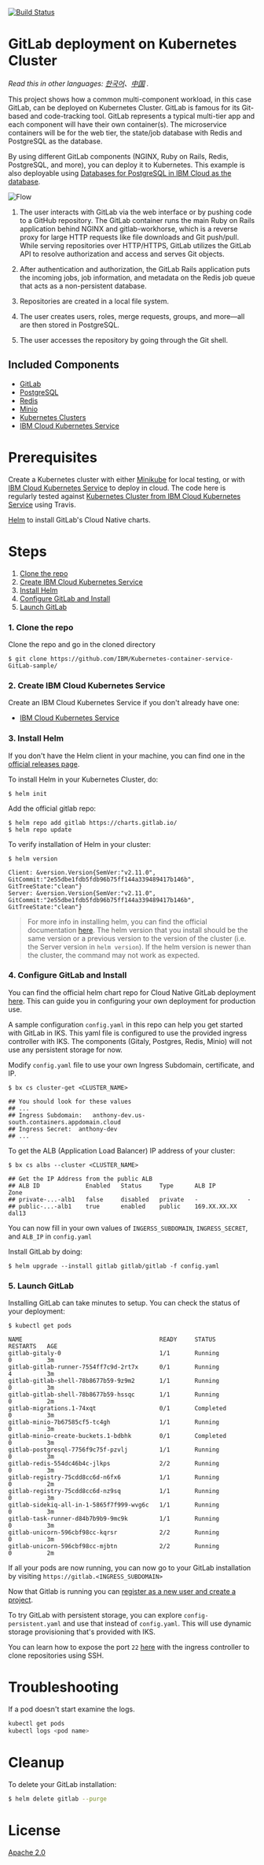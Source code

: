 [![Build Status](https://travis-ci.org/IBM/Kubernetes-container-service-GitLab-sample.svg?branch=master)](https://travis-ci.org/IBM/Kubernetes-container-service-GitLab-sample)

# GitLab deployment on Kubernetes Cluster

*Read this in other languages: [한국어](README.ko.md)、[中国](README-cn.md) .*

This project shows how a common multi-component workload, in this case GitLab, can be deployed on Kubernetes Cluster. GitLab is famous for its Git-based and code-tracking tool. GitLab represents a typical multi-tier app and each component will have their own container(s). The microservice containers will be for the web tier, the state/job database with Redis and PostgreSQL as the database.

By using different GitLab components (NGINX, Ruby on Rails, Redis, PostgreSQL, and more), you can deploy it to Kubernetes. This example is also deployable using [Databases for PostgreSQL in IBM Cloud as the database](docs/bluemix-postgres.md).

![Flow](images/gitlab_container_2.png)

1. The user interacts with GitLab via the web interface or by pushing code to a GitHub repository. The GitLab container runs the main Ruby on Rails application behind NGINX and gitlab-workhorse, which is a reverse proxy for large HTTP requests like file downloads and Git push/pull. While serving repositories over HTTP/HTTPS, GitLab utilizes the GitLab API to resolve authorization and access and serves Git objects.

2. After authentication and authorization, the GitLab Rails application puts the incoming jobs, job information, and metadata on the Redis job queue that acts as a non-persistent database.

3. Repositories are created in a local file system.

4. The user creates users, roles, merge requests, groups, and more—all are then stored in PostgreSQL.

5. The user accesses the repository by going through the Git shell.

## Included Components
- [GitLab](https://about.gitlab.com/)
- [PostgreSQL](https://www.postgresql.org/)
- [Redis](https://redis.io/)
- [Minio](https://github.com/minio/minio)
- [Kubernetes Clusters](https://console.ng.bluemix.net/docs/containers/cs_ov.html#cs_ov)
- [IBM Cloud Kubernetes Service](https://console.ng.bluemix.net/catalog/?taxonomyNavigation=apps&category=containers)

# Prerequisites

<!-- Use [Deploying Gitlab to IBM Cloud Private](docs/deploy-with-ICP.md) if you wish to install this on IBM Cloud Private, otherwise follow the instructions below. -->

Create a Kubernetes cluster with either [Minikube](https://kubernetes.io/docs/getting-started-guides/minikube) for local testing, or with [IBM Cloud Kubernetes Service](https://console.bluemix.net/docs/containers/cs_tutorials.html#cs_cluster_tutorial) to deploy in cloud. The code here is regularly tested against [Kubernetes Cluster from IBM Cloud Kubernetes Service](https://console.ng.bluemix.net/docs/containers/cs_ov.html#cs_ov) using Travis.

[Helm](https://helm.sh/) to install GitLab's Cloud Native charts.

# Steps

1. [Clone the repo](#1-clone-the-repo)
2. [Create IBM Cloud Kubernetes Service](#2-create-ibm-cloud-kubernetes-service)
3. [Install Helm](#3-install-helm)
4. [Configure GitLab and Install](#4-configure-gitlab-and-install)
5. [Launch GitLab](#5-launch-gitlab)

### 1. Clone the repo

Clone the repo and go in the cloned directory
```
$ git clone https://github.com/IBM/Kubernetes-container-service-GitLab-sample/
```

### 2. Create IBM Cloud Kubernetes Service

Create an IBM Cloud Kubernetes Service if you don't already have one:

* [IBM Cloud Kubernetes Service](https://console.bluemix.net/containers-kubernetes/catalog/cluster)

### 3. Install Helm

If you don't have the Helm client in your machine, you can find one in the [official releases page](https://github.com/helm/helm/releases).

To install Helm in your Kubernetes Cluster, do:

```
$ helm init
```

Add the official gitlab repo:

```
$ helm repo add gitlab https://charts.gitlab.io/
$ helm repo update
```

To verify installation of Helm in your cluster:

```
$ helm version

Client: &version.Version{SemVer:"v2.11.0", GitCommit:"2e55dbe1fdb5fdb96b75ff144a339489417b146b", GitTreeState:"clean"}
Server: &version.Version{SemVer:"v2.11.0", GitCommit:"2e55dbe1fdb5fdb96b75ff144a339489417b146b", GitTreeState:"clean"}
```

> For more info in installing helm, you can find the official documentation [here](https://docs.helm.sh/using_helm/#installing-helm). The helm version that you install should be the same version or a previous version to the version of the cluster (i.e. the Server version in `helm version`). If the helm version is newer than the cluster, the command may not work as expected. 

### 4. Configure GitLab and Install

You can find the official helm chart repo for Cloud Native GitLab deployment [here](https://gitlab.com/charts/gitlab). This can guide you in configuring your own deployment for production use.

A sample configuration `config.yaml` in this repo can help you get started with GitLab in IKS. This yaml file is configured to use the provided ingress controller with IKS. The components (Gitaly, Postgres, Redis, Minio) will not use any persistent storage for now.

Modify `config.yaml` file to use your own Ingress Subdomain, certificate, and IP.

```
$ bx cs cluster-get <CLUSTER_NAME>

## You should look for these values
## ...
## Ingress Subdomain:	anthony-dev.us-south.containers.appdomain.cloud
## Ingress Secret:	anthony-dev
## ...
```

To get the ALB (Application Load Balancer) IP address of your cluster:

```
$ bx cs albs --cluster <CLUSTER_NAME>

## Get the IP Address from the public ALB
## ALB ID             Enabled   Status     Type      ALB IP         Zone
## private-...-alb1   false     disabled   private   -              -
## public-...-alb1    true      enabled    public    169.XX.XX.XX   dal13
```

You can now fill in your own values of `INGERSS_SUBDOMAIN`, `INGRESS_SECRET`, and `ALB_IP` in `config.yaml`

Install GitLab by doing:

```
$ helm upgrade --install gitlab gitlab/gitlab -f config.yaml
```

### 5. Launch GitLab

Installing GitLab can take minutes to setup. You can check the status of your deployment:

```
$ kubectl get pods

NAME                                       READY     STATUS             RESTARTS   AGE
gitlab-gitaly-0                            1/1       Running            0          3m
gitlab-gitlab-runner-7554ff7c9d-2rt7x      0/1       Running            4          3m
gitlab-gitlab-shell-78b8677b59-9z9m2       1/1       Running            0          3m
gitlab-gitlab-shell-78b8677b59-hssqc       1/1       Running            0          2m
gitlab-migrations.1-74xqt                  0/1       Completed          0          3m
gitlab-minio-7b67585cf5-tc4gh              1/1       Running            0          3m
gitlab-minio-create-buckets.1-bdbhk        0/1       Completed          0          3m
gitlab-postgresql-7756f9c75f-pzvlj         1/1       Running            0          3m
gitlab-redis-554dc46b4c-jlkps              2/2       Running            0          3m
gitlab-registry-75cdd8cc6d-n6fx6           1/1       Running            0          2m
gitlab-registry-75cdd8cc6d-nz9sq           1/1       Running            0          3m
gitlab-sidekiq-all-in-1-5865f7f999-wvg6c   1/1       Running            0          3m
gitlab-task-runner-d84b7b9b9-9mc9k         1/1       Running            0          3m
gitlab-unicorn-596cbf98cc-kqrsr            2/2       Running            0          3m
gitlab-unicorn-596cbf98cc-mjbtn            2/2       Running            0          2m
```

If all your pods are now running, you can now go to your GitLab installation by visiting `https://gitlab.<INGRESS_SUBDOMAIN>`

Now that Gitlab is running you can [register as a new user and create a project](docs/using-gitlab.md).

To try GitLab with persistent storage, you can explore `config-persistent.yaml` and use that instead of `config.yaml`. This will use dynamic storage provisioning that's provided with IKS.

You can learn how to expose the port `22` [here](docs/ssh-port-ingress.md) with the ingress controller to clone repositories using SSH.

# Troubleshooting

If a pod doesn't start examine the logs.
```bash
kubectl get pods
kubectl logs <pod name>
```

# Cleanup

To delete your GitLab installation:

```bash
$ helm delete gitlab --purge
```

# License
[Apache 2.0](LICENSE)

